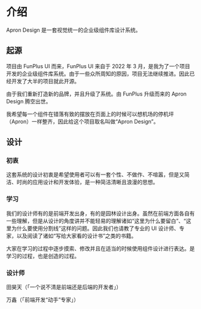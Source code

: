 # 介绍
Apron Design 是一套视觉统一的企业级组件库设计系统。


## 起源
项目由 FunPlus UI 而来，FunPlus UI 来自于 2022 年 3 月，是我为了一个项目开发的企业级组件库系统。由于一些众所周知的原因，项目无法继续推进。因此已经开发了大半的项目就此开源。

由于我们重新打造新的品牌，并且升级了系统。由 FunPlus 升级而来的 Apron Design 腾空出世。

我希望每一个组件在错落有致的摆放在页面上的时候可以想机场的停机坪（Apron）一样整齐，因此给这个项目取名叫做“Apron Design”。

## 设计

### 初衷
这套系统的设计初衷是希望使用者可以有一套个性、不做作、不喧嚣，但是又简洁、时尚的应用设计和开发体验，是一种简洁清晰且浪漫的思想。

### 学习
我们的设计师有的是前端开发出身，有的是园林设计出身。虽然在前端方面各自有一些理解，但是从设计的角度讲并不能轻易的理解诸如“这里为什么要留白”、“这里为什么要使用分割线”这样的问题。因此我们也请教了专业的 UI 设计师、专家，以及阅读了诸如“写给大家看的设计书”之类的书籍。

大家在学习的过程中逐步摸索、修改并且在适当的时候使用组件设计进行表达。是学习的过程，也是创造的过程。

### 设计师
田昊天（「一个说不清是前端还是后端的开发者」）

万鑫（「前端开发“动手”专家」）

